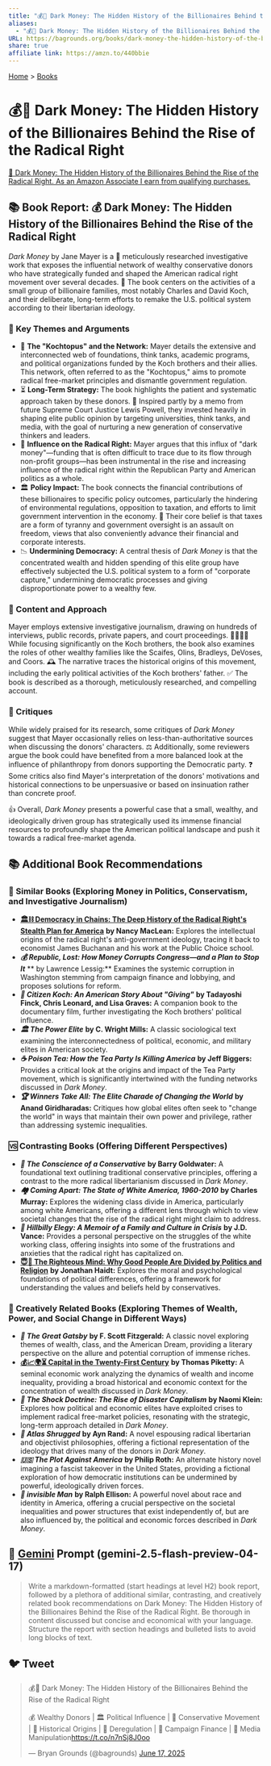 ```yaml
---
title: "💰🤫 Dark Money: The Hidden History of the Billionaires Behind the Rise of the Radical Right"
aliases:
  - "💰🤫 Dark Money: The Hidden History of the Billionaires Behind the Rise of the Radical Right"
URL: https://bagrounds.org/books/dark-money-the-hidden-history-of-the-billionaires-behind-the-rise-of-the-radical-right
share: true
affiliate link: https://amzn.to/440bbie
---
```

[Home](../index.md) > [Books](./index.md)  
# 💰🤫 Dark Money: The Hidden History of the Billionaires Behind the Rise of the Radical Right  
[🛒 Dark Money: The Hidden History of the Billionaires Behind the Rise of the Radical Right. As an Amazon Associate I earn from qualifying purchases.](https://amzn.to/440bbie)  
  
## 📚 Book Report: 💰 Dark Money: The Hidden History of the Billionaires Behind the Rise of the Radical Right  
  
*Dark Money* by Jane Mayer is a 🔎 meticulously researched investigative work that exposes the influential network of wealthy conservative donors who have strategically funded and shaped the American radical right movement over several decades. 📖 The book centers on the activities of a small group of billionaire families, most notably Charles and David Koch, and their deliberate, long-term efforts to remake the U.S. political system according to their libertarian ideology.  
  
### 🔑 Key Themes and Arguments  
  
* 🐙 **The "Kochtopus" and the Network:** Mayer details the extensive and interconnected web of foundations, think tanks, academic programs, and political organizations funded by the Koch brothers and their allies. This network, often referred to as the "Kochtopus," aims to promote radical free-market principles and dismantle government regulation.  
* ⏳ **Long-Term Strategy:** The book highlights the patient and systematic approach taken by these donors. 📜 Inspired partly by a memo from future Supreme Court Justice Lewis Powell, they invested heavily in shaping elite public opinion by targeting universities, think tanks, and media, with the goal of nurturing a new generation of conservative thinkers and leaders.  
* 💸 **Influence on the Radical Right:** Mayer argues that this influx of "dark money"—funding that is often difficult to trace due to its flow through non-profit groups—has been instrumental in the rise and increasing influence of the radical right within the Republican Party and American politics as a whole.  
* 🏛️ **Policy Impact:** The book connects the financial contributions of these billionaires to specific policy outcomes, particularly the hindering of environmental regulations, opposition to taxation, and efforts to limit government intervention in the economy. 🚫 Their core belief is that taxes are a form of tyranny and government oversight is an assault on freedom, views that also conveniently advance their financial and corporate interests.  
* 📉 **Undermining Democracy:** A central thesis of *Dark Money* is that the concentrated wealth and hidden spending of this elite group have effectively subjected the U.S. political system to a form of "corporate capture," undermining democratic processes and giving disproportionate power to a wealthy few.  
  
### 📝 Content and Approach  
  
Mayer employs extensive investigative journalism, drawing on hundreds of interviews, public records, private papers, and court proceedings. 👨‍💼👩‍💼 While focusing significantly on the Koch brothers, the book also examines the roles of other wealthy families like the Scaifes, Olins, Bradleys, DeVoses, and Coors. 🕰️ The narrative traces the historical origins of this movement, including the early political activities of the Koch brothers' father. ✅ The book is described as a thorough, meticulously researched, and compelling account.  
  
### 🤔 Critiques  
  
While widely praised for its research, some critiques of *Dark Money* suggest that Mayer occasionally relies on less-than-authoritative sources when discussing the donors' characters. ⚖️ Additionally, some reviewers argue the book could have benefited from a more balanced look at the influence of philanthropy from donors supporting the Democratic party. ❓ Some critics also find Mayer's interpretation of the donors' motivations and historical connections to be unpersuasive or based on insinuation rather than concrete proof.  
  
👍 Overall, *Dark Money* presents a powerful case that a small, wealthy, and ideologically driven group has strategically used its immense financial resources to profoundly shape the American political landscape and push it towards a radical free-market agenda.  
  
## 📚 Additional Book Recommendations  
  
### 🤝 Similar Books (Exploring Money in Politics, Conservatism, and Investigative Journalism)  
  
* **[🏛️⛓️ Democracy in Chains: The Deep History of the Radical Right's Stealth Plan for America](./democracy-in-chains-the-deep-history-of-the-radical-rights-stealth-plan-for-america.md)** **by Nancy MacLean:** Explores the intellectual origins of the radical right's anti-government ideology, tracing it back to economist James Buchanan and his work at the Public Choice school.  
* ***💰 Republic, Lost: How Money Corrupts Congress—and a Plan to Stop It*** ** by Lawrence Lessig:** Examines the systemic corruption in Washington stemming from campaign finance and lobbying, and proposes solutions for reform.  
* ***🎥 Citizen Koch: An American Story About "Giving"*** **by Tadayoshi Finck, Chris Leonard, and Lisa Graves:** A companion book to the documentary film, further investigating the Koch brothers' political influence.  
* ***🏛️ The Power Elite*** **by C. Wright Mills:** A classic sociological text examining the interconnectedness of political, economic, and military elites in American society.  
* ***☕ Poison Tea: How the Tea Party Is Killing America*** **by Jeff Biggers:** Provides a critical look at the origins and impact of the Tea Party movement, which is significantly intertwined with the funding networks discussed in *Dark Money*.  
* ***🏆 Winners Take All: The Elite Charade of Changing the World*** **by Anand Giridharadas:** Critiques how global elites often seek to "change the world" in ways that maintain their own power and privilege, rather than addressing systemic inequalities.  
  
### 🆚 Contrasting Books (Offering Different Perspectives)  
  
* ***📜 The Conscience of a Conservative*** **by Barry Goldwater:** A foundational text outlining traditional conservative principles, offering a contrast to the more radical libertarianism discussed in *Dark Money*.  
* ***🏘️ Coming Apart: The State of White America, 1960-2010*** **by Charles Murray:** Explores the widening class divide in America, particularly among white Americans, offering a different lens through which to view societal changes that the rise of the radical right might claim to address.  
* ***🌄 Hillbilly Elegy: A Memoir of a Family and Culture in Crisis*** **by J.D. Vance:** Provides a personal perspective on the struggles of the white working class, offering insights into some of the frustrations and anxieties that the radical right has capitalized on.  
* **[😇🧠 The Righteous Mind: Why Good People Are Divided by Politics and Religion](./the-righteous-mind.md)** **by Jonathan Haidt:** Explores the moral and psychological foundations of political differences, offering a framework for understanding the values and beliefs held by conservatives.  
  
### 🎨 Creatively Related Books (Exploring Themes of Wealth, Power, and Social Change in Different Ways)  
  
* ***🎩 The Great Gatsby*** **by F. Scott Fitzgerald:** A classic novel exploring themes of wealth, class, and the American Dream, providing a literary perspective on the allure and potential corruption of immense riches.  
* **[💰📈🌍⏳ Capital in the Twenty-First Century](./capital-in-the-twenty-first-century.md)** **by Thomas Piketty:** A seminal economic work analyzing the dynamics of wealth and income inequality, providing a broad historical and economic context for the concentration of wealth discussed in *Dark Money*.  
* ***🚨 The Shock Doctrine: The Rise of Disaster Capitalism*** **by Naomi Klein:** Explores how political and economic elites have exploited crises to implement radical free-market policies, resonating with the strategic, long-term approach detailed in *Dark Money*.  
* ***🗽 Atlas Shrugged*** **by Ayn Rand:** A novel espousing radical libertarian and objectivist philosophies, offering a fictional representation of the ideology that drives many of the donors in *Dark Money*.  
* ***🇺🇸 The Plot Against America*** **by Philip Roth:** An alternate history novel imagining a fascist takeover in the United States, providing a fictional exploration of how democratic institutions can be undermined by powerful, ideologically driven forces.  
* ***👤 invisible Man*** **by Ralph Ellison:** A powerful novel about race and identity in America, offering a crucial perspective on the societal inequalities and power structures that exist independently of, but are also influenced by, the political and economic forces described in *Dark Money*.  
  
## 💬 [Gemini](../software/gemini.md) Prompt (gemini-2.5-flash-preview-04-17)  
> Write a markdown-formatted (start headings at level H2) book report, followed by a plethora of additional similar, contrasting, and creatively related book recommendations on Dark Money: The Hidden History of the Billionaires Behind the Rise of the Radical Right. Be thorough in content discussed but concise and economical with your language. Structure the report with section headings and bulleted lists to avoid long blocks of text.  
  
## 🐦 Tweet  
<blockquote class="twitter-tweet" data-theme="dark"><p lang="en" dir="ltr">💰🤫 Dark Money: The Hidden History of the Billionaires Behind the Rise of the Radical Right<br><br>💰 Wealthy Donors | 🏛️ Political Influence | 📢 Conservative Movement | 📜 Historical Origins | 🚫 Deregulation | 💸 Campaign Finance | 📰 Media Manipulation<a href="https://t.co/n7nSj8J0oo">https://t.co/n7nSj8J0oo</a></p>&mdash; Bryan Grounds (@bagrounds) <a href="https://twitter.com/bagrounds/status/1934780463702528103?ref_src=twsrc%5Etfw">June 17, 2025</a></blockquote> <script async src="https://platform.twitter.com/widgets.js" charset="utf-8"></script>